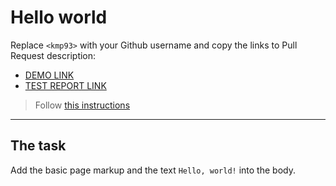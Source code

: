 # Hello world
Replace `<kmp93>` with your Github username and copy the links to Pull Request description:
- [DEMO LINK](https://kmp93.github.io/layout_hello-world/)
- [TEST REPORT LINK](https://kmp93.github.io/layout_hello-world/report/html_report/)

> Follow [this instructions](https://mate-academy.github.io/layout_task-guideline/#how-to-solve-the-layout-tasks-on-github)
___

## The task 
Add the basic page markup and the text `Hello, world!` into the body.
